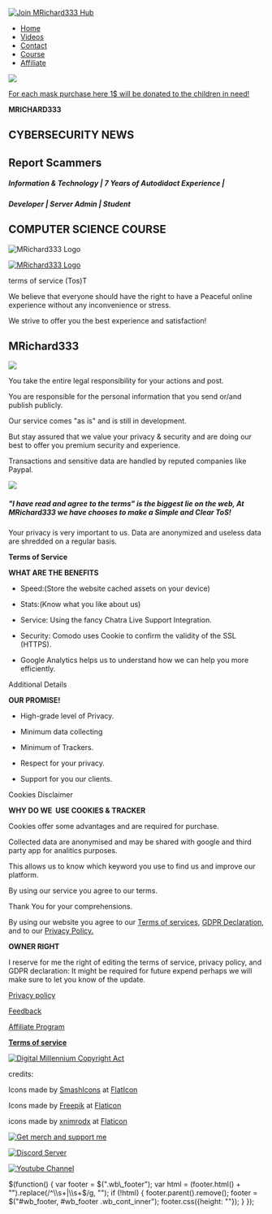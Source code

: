 [![Join MRichard333 Hub](gallery/blogging(4)-ts1607293427.svg)](https://chat.mrichard333.com/ "Join MRichard333 Hub!")

*   [Home](https://mrichard333.com/)
*   [Videos](https://mrichard333.com/videos)
*   [Contact](https://mrichard333.com/contact)
*   [Course](https://mrichard333.com/Course)
*   [Affiliate](https://mrichard333.com/affiliate)

[![](https://mrichard333.com/MRichard333.com.png)](https://mrichard333.com/)

[For each mask purchase here 1$ will be donated to the children in need!](https://teespring.com/face-mask-design-MRichard333 "Buy MRichard333 Mask")

**MRICHARD333**

**CYBERSECURITY NEWS**
----------------------

**Report Scammers**
-------------------

##### Information & Technology | 7 Years of Autodidact Experience |

##### Developer | Server Admin | Student

**COMPUTER SCIENCE COURSE**
---------------------------

![MRichard333 Logo](https://mrichard333.com/MRichard333.com.png)

[![MRichard333 Logo](https://mrichard333.com/MRichard333.com.png)](https://mrichard333.com/ "Read my fraud prevention guide")

terms of service (Tos)T

We believe that everyone should have the right to have a Peaceful online experience without any inconvenience or stress.

We strive to offer you the best experience and satisfaction!

MRichard333
-----------

![](gallery_gen/37a9c17e8a5cafcfb49b0e817e9cd9e7.png)

You take the entire legal responsibility for your actions and post.

You are responsible for the personal information that you send or/and publish publicly.

Our service comes "as is" and is still in development.

But stay assured that we value your privacy & security and are doing our best to offer you premium security and experience.

Transactions and sensitive data are handled by reputed companies like Paypal.

![](https://mrichard333.com/MRichard333.com.png)

##### "I have read and agree to the terms" is the biggest lie on the web, At MRichard333 we have chooses to make a _**Simple and Clear**_ ToS!

Your privacy is very important to us. Data are anonymized and useless data are shredded on a regular basis.

**Terms of Service**

**WHAT ARE THE BENEFITS**

*   Speed:(Store the website cached assets on your device)

*   Stats:(Know what you like about us)

*   Service: Using the fancy Chatra Live Support Integration.

*   Security: Comodo uses Cookie to confirm the validity of the SSL (HTTPS).

*   Google Analytics helps us to understand how we can help you more efficiently.

Additional Details

 **OUR PROMISE!**

*   High-grade level of Privacy.

*   Minimum data collecting

*   Minimum of Trackers.

*   Respect for your privacy.

*   Support for you our clients.

Cookies Disclaimer

 **WHY DO WE  USE COOKIES & TRACKER**

Cookies offer some advantages and are required for purchase.

Collected data are anonymised and may be shared with google and third party app for analitics purposes.

This allows us to know which keyword you use to find us and improve our platform.

By using our service you agree to our terms.

Thank You for your comprehensions.

By using our website you agree to our [Terms of services](https://mrichard333.com/ToS "ToS"), [GDPR Declaration](https://mrichard333.com/GDPR "GDPR"), and to our [Privacy Policy.](https://mrichard333.com/Privacy-policy "Privacy policy")  

  

  

  

  

**OWNER RIGHT**  

  

  

  

  

I reserve for me the right of editing the terms of service, privacy policy, and GDPR declaration: It might be required for future expend perhaps we will make sure to let you know of the update.  

 [](https://mrichard333.com/ToS "Terms of Service (ToS)") [Privacy policy](https://mrichard333.com/Privacy-policy "Privacy policy")

 [Feedback](https://mrichard333.com/contact "Contact us")

 [](https://mrichard333.com/affiliate "Became Affiliate") [Affiliate Program](https://mrichard333.com/affiliate "Became Affiliate")

 **[Terms of service](https://mrichard333.com/ToS "Terms of Service (ToS)")**

[![Digital Millennium Copyright Act](gallery_gen/7f3eda5f286c1b88e5da8d039e75304d.png)](https://www.dmca.com/ "Digital Millennium Copyright Act")

credits:

Icons made by [SmashIcons](https://www.flaticon.com/authors/smashicons "Icon Attribution") at [FlatIcon](https://www.flaticon.com/ "Flaticon")

Icons made by [Freepik](https://www.flaticon.com/authors/freepik "Freepik") at [Flaticon](https://www.flaticon.com/ "Flaticon")

icons made by [xnimrodx](https://www.flaticon.com/authors/xnimrodx "xnimrodx") at [Flaticon](https://www.flaticon.com/ "Flaticon")

[![Get merch and support me](gallery_gen/d8ba39ad5bdd30e5b0d3f7bf803639dc_256x160.png)](https://patreon.com/MRichard333 "Support us and get Merch")

[![Discord Server](gallery_gen/b4c4f1fbb9e600c7c36920529fd13584_140x140.png)](https://discord.gg/KH8tx2a "Join us on Discord")

[![Youtube Channel](gallery_gen/807d7526bd1044cc0e5c6429bb4305f6_176x120.png)](https://youtube.com/c/MRichard333 "Scammers Exposing and Tech Guide")

$(function() { var footer = $(".wb\_footer"); var html = (footer.html() + "").replace(/^\\s+|\\s+$/g, ""); if (!html) { footer.parent().remove(); footer = $("#wb\_footer, #wb\_footer .wb\_cont\_inner"); footer.css({height: ""}); } });
